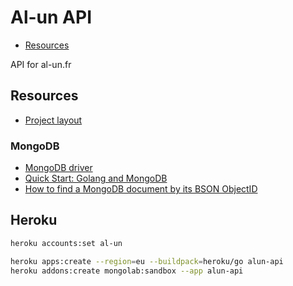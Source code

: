 # Al-un API

- [Resources](#Resources)

API for al-un.fr

## Resources

- [Project layout](https://github.com/golang-standards/project-layout)

### MongoDB

- [MongoDB driver](https://github.com/mongodb/mongo-go-driver)
- [Quick Start: Golang and MongoDB](https://www.mongodb.com/blog/post/quick-start-golang--mongodb--starting-and-setup)
- [How to find a MongoDB document by its BSON ObjectID](https://kb.objectrocket.com/mongo-db/how-to-find-a-mongodb-document-by-its-bson-objectid-using-golang-452)


## Heroku

```sh
heroku accounts:set al-un

heroku apps:create --region=eu --buildpack=heroku/go alun-api
heroku addons:create mongolab:sandbox --app alun-api
```
